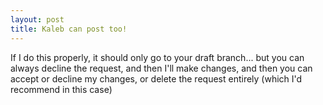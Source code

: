 ```yaml
---
layout: post
title: Kaleb can post too!
---
```


If I do this properly, it should only go to your draft branch... but you can always decline the request, and then I'll make changes, and then you can accept or decline my changes, or delete the request entirely (which I'd recommend in this case)
